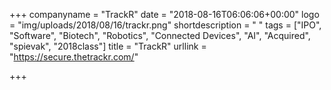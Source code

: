 +++
companyname = "TrackR"
date = "2018-08-16T06:06:06+00:00"
logo = "img/uploads/2018/08/16/trackr.png"
shortdescription = " "
tags = ["IPO", "Software", "Biotech", "Robotics", "Connected Devices", "AI", "Acquired", "spievak", "2018class"]
title = "TrackR"
urllink = "https://secure.thetrackr.com/"

+++
